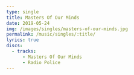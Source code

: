 ```yaml
---
type: single
title: Masters Of Our Minds
date: 2019-05-24
img: /images/singles/masters-of-our-minds.jpg
permalink: /music/singles/:title/
lyrics: true
discs:
  - tracks:
      - Masters Of Our Minds
      - Radio Police
---
```

